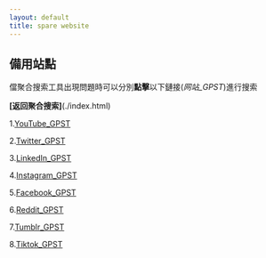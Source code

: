 ```yaml
---
layout: default
title: spare website
---
```


## 備用站點

儅聚合搜索工具出現問題時可以分別**點擊**以下鏈接(*网站_GPST*)進行搜索

**[返回聚合搜索]**(./index.html)

1.[YouTube_GPST](https://cse.google.com/cse?cx=518ed58d6de534dad)

2.[Twitter_GPST](https://cse.google.com/cse?cx=36cfbdbd796144e44)

3.[LinkedIn_GPST](https://cse.google.com/cse?cx=a61eec7807a194789)

4.[Instagram_GPST](https://cse.google.com/cse?cx=54098cdb211384e38)

5.[Facebook_GPST](https://cse.google.com/cse?cx=d11e62c13a93e469d)

6.[Reddit_GPST](https://cse.google.com/cse?cx=879b6089290004ecf)

7.[Tumblr_GPST](https://cse.google.com/cse?cx=76a83e4809cf0495d)

 8.[Tiktok_GPST](https://cse.google.com/cse?cx=d731f72b56ba94e60)
